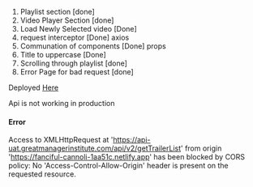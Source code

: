 1. Playlist section [done]
2. Video Player Section [done]
3. Load Newly Selected  video [Done]
5. request interceptor [Done] axios
6. Communation of components [Done] props
7. Title to uppercase [Done]
8. Scrolling through playlist [done]
9. Error Page for bad request [done]

Deployed [Here](https://fanciful-cannoli-1aa51c.netlify.app/)

Api is not working in production

#### Error 
Access to XMLHttpRequest at 'https://api-uat.greatmanagerinstitute.com/api/v2/getTrailerList' from origin 'https://fanciful-cannoli-1aa51c.netlify.app' has been blocked by CORS policy: No 'Access-Control-Allow-Origin' header is present on the requested resource.